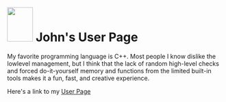 # <img src="https://github.com/jpaoad31/jpaoad31.github.io/blob/2c1d6641290e3c1e0df524e9b2312f249297606c/assets/images/John_Portrait.jpeg" width="60" height="80"> John's User Page

My favorite programming language is C++. Most people I know dislike the lowlevel management, but I think that the lack of random high-level checks and forced do-it-yourself memory and functions from the limited built-in tools makes it a fun, fast, and creative experience.

Here's a link to my [User Page](index.md)
